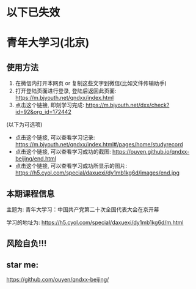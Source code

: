 <meta name="referrer" content="no-referrer">
        
# 以下已失效

# 青年大学习(北京)

## 使用方法

1. 在微信内打开本网页 or 复制这些文字到微信(比如文件传输助手)
2. 打开登陆页面进行登录, 登陆后返回此页面: https://m.bjyouth.net/qndxx/index.html
3. 点击这个链接, 即刻学习完成: https://m.bjyouth.net/dxx/check?id=92&org_id=172442

(以下为可选项)

+ 点击这个链接, 可以查看学习记录: https://m.bjyouth.net/qndxx/index.html#/pages/home/studyrecord
+ 点击这个链接, 可以查看学习成功的截图: https://ouyen.github.io/qndxx-beijing/end.html
+ 点击这个链接, 可以查看学习成功所显示的图片: https://h5.cyol.com/special/daxuexi/dy1mb1kg6d/images/end.jpg

## 本期课程信息

主题为: 青年大学习：中国共产党第二十次全国代表大会在京开幕

学习的地址为: https://h5.cyol.com/special/daxuexi/dy1mb1kg6d/m.html

## 风险自负!!!

## star me:

https://github.com/ouyen/qndxx-beijing/


